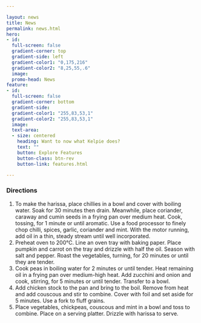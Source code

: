 ```yaml
---

layout: news
title: News
permalink: news.html
hero:
- id:
  full-screen: false
  gradient-corner: top
  gradient-side: left
  gradient-color1: "0,175,216"
  gradient-color2: "8,25,55,.6"
  image:
  promo-head: News
feature:
- id:
  full-screen: false
  gradient-corner: bottom
  gradient-side:
  gradient-color1: "255,83,53,1"
  gradient-color2: "255,83,53,1"
  image:
  text-area:
  - size: centered
    heading: Want to now what Kelpie does?
    text: ""
    button: Explore Features
    button-class: btn-rev
    button-link: features.html

---
```


### Directions

1. To make the harissa, place chillies in a bowl and cover with boiling water. Soak for 30 minutes then drain. Meanwhile, place coriander, caraway and cumin seeds in a frying pan over medium heat. Cook, tossing, for 1 minute or until aromatic. Use a food processor to finely chop chilli, spices, garlic, coriander and mint. With the motor running, add oil in a thin, steady stream until well incorporated.
2. Preheat oven to 200°C. Line an oven tray with baking paper. Place pumpkin and carrot on the tray and drizzle with half the oil. Season with salt and pepper. Roast the vegetables, turning, for 20 minutes or until they are tender.
3. Cook peas in boiling water for 2 minutes or until tender. Heat remaining oil in a frying pan over medium-high heat. Add zucchini and onion and cook, stirring, for 5 minutes or until tender. Transfer to a bowl.
4. Add chicken stock to the pan and bring to the boil. Remove from heat and add couscous and stir to combine. Cover with foil and set aside for 5 minutes. Use a fork to fluff grains.
5. Place vegetables, chickpeas, couscous and mint in a bowl and toss to combine. Place on a serving platter. Drizzle with harissa to serve.
